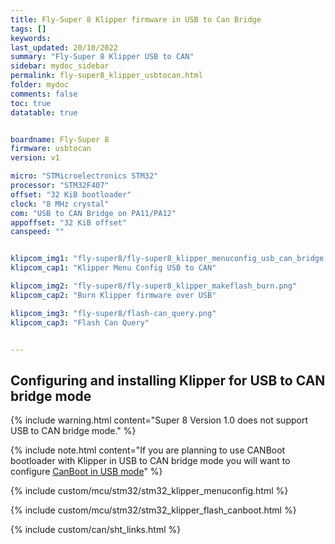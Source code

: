```yaml
---
title: Fly-Super 8 Klipper firmware in USB to Can Bridge
tags: []
keywords: 
last_updated: 20/10/2022
summary: "Fly-Super 8 Klipper USB to CAN"
sidebar: mydoc_sidebar
permalink: fly-super8_klipper_usbtocan.html
folder: mydoc
comments: false
toc: true
datatable: true


boardname: Fly-Super 8
firmware: usbtocan
version: v1

micro: "STMicroelectronics STM32"
processor: "STM32F407"
offset: "32 KiB bootloader"
clock: "8 MHz crystal"
com: "USB to CAN Bridge on PA11/PA12"
appoffset: "32 KiB offset"
canspeed: ""


klipcom_img1: "fly-super8/fly-super8_klipper_menuconfig_usb_can_bridge.png"
klipcom_cap1: "Klipper Menu Config USB to CAN"

klipcom_img2: "fly-super8/fly-super8_klipper_makeflash_burn.png"
klipcom_cap2: "Burn Klipper firmware over USB"

klipcom_img3: "fly-super8/flash-can_query.png"
klipcom_cap3: "Flash Can Query"


---
```


## Configuring and installing Klipper for USB to CAN bridge mode

{% include warning.html content="Super 8 Version 1.0 does not support USB to CAN bridge mode." %}

{% include note.html content="If you are planning to use CANBoot bootloader with Klipper in USB to CAN bridge mode you will want to configure [CanBoot in USB mode](./fly-super8_canboot_usb.html)" %}

{% include custom/mcu/stm32/stm32_klipper_menuconfig.html %}

{% include custom/mcu/stm32/stm32_klipper_flash_canboot.html %}

{% include custom/can/sht_links.html %}